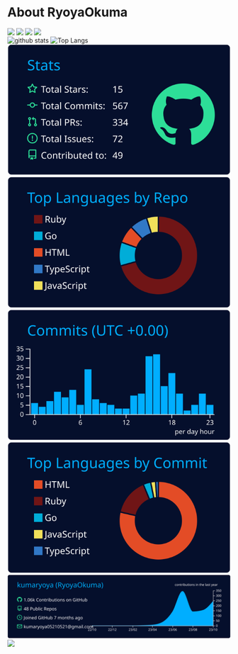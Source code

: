 # About RyoyaOkuma
![](https://komarev.com/ghpvc/?username=kumaryoya)
![](https://qiita-badge.apiapi.app/s/kumaryoya/contributions.svg)
![](https://qiita-badge.apiapi.app/s/kumaryoya/posts.svg)
![](https://qiita-badge.apiapi.app/s/kumaryoya/followers.svg)<br>
<img alt="github stats" height="164.5px" src="https://github-readme-stats.vercel.app/api?username=kumaryoya&count_private=true&show_icons=true&show_icons=true&theme=algolia"/>
<img alt="Top Langs" height="165px" src="https://github-readme-stats.vercel.app/api/top-langs/?username=kumaryoya&layout=compact&count_private=true&show_icons=true&show_icons=true&theme=algolia"/><br>
[![](https://raw.githubusercontent.com/kumaryoya/kumaryoya/main/profile-summary-card-output/algolia/3-stats.svg)](https://github.com/vn7n24fzkq/github-profile-summary-cards)
[![](https://raw.githubusercontent.com/kumaryoya/kumaryoya/main/profile-summary-card-output/algolia/1-repos-per-language.svg)](https://github.com/vn7n24fzkq/github-profile-summary-cards) 
[![](https://raw.githubusercontent.com/kumaryoya/kumaryoya/main/profile-summary-card-output/algolia/4-productive-time.svg)](https://github.com/vn7n24fzkq/github-profile-summary-cards)
[![](https://raw.githubusercontent.com/kumaryoya/kumaryoya/main/profile-summary-card-output/algolia/2-most-commit-language.svg)](https://github.com/vn7n24fzkq/github-profile-summary-cards)
[![](https://raw.githubusercontent.com/kumaryoya/kumaryoya/main/profile-summary-card-output/algolia/0-profile-details.svg)](https://github.com/vn7n24fzkq/github-profile-summary-cards)
<img width=700 src="https://github-profile-trophy.vercel.app/?username=kumaryoya&column=8&theme=algolia&no-frame=true"/>
